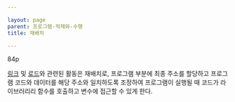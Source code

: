 ```yaml
---

layout: page
parent: 프로그램-적재와-수행
title: 재배치

---
```

84p

[링크](링커.html) 및 [로드](로더.html)와 관련된 활동은 재배치로, 프로그램 부분에 최종 주소를 할당하고 프로그램 코드와 데이터를 해당 주소와 일치하도록 조정하여 프로그램이 실행될 때 코드가 라이브러리리 함수를 호출하고 변수에 접근할 수 있게 한다.